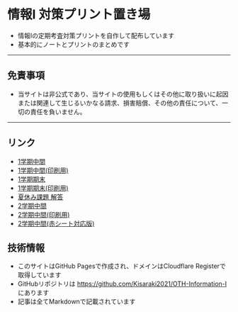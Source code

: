 # 情報I 対策プリント置き場

- 情報Iの定期考査対策プリントを自作して配布しています
- 基本的にノートとプリントのまとめです

---
##  免責事項
- 当サイトは非公式であり、当サイトの使用もしくはその他に取り扱いに起因または関連して生じるいかなる請求、損害賠償、その他の責任について、一切の責任を負いません。
---

## リンク
- [1学期中間](./s1-middle)
- [1学期中間(印刷用)](./s1-middle-printout)
- [1学期期末](./s1-final)
- [1学期期末(印刷用)](./s1-final-printout.md)
- [夏休み課題 解答](./homework-summer.md)
- [2学期中間](./s2-middle.md)
- [2学期中間(印刷用)](./s2-middle-printout.md)
- [2学期中間(赤シート対応版)](./s2-middle-printout-orange.html)

## 技術情報
- このサイトはGitHub Pagesで作成され、ドメインはCloudflare Registerで取得しています
- GitHubリポジトリは https://github.com/Kisaraki2021/OTH-Information-I にあります
- 記事は全てMarkdownで記載されています